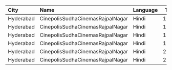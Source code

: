 | City      | Name                             | Language |  Time | Type      | Price | Capacity | Booked |
| :-------- | :------------------------------- | :------- | ----: | :-------- | ----: | -------: | -----: |
| Hyderabad | CinepolisSudhaCinemasRajpalNagar | Hindi    | 16:35 | Executive |  150₹ |      133 |      8 |
| Hyderabad | CinepolisSudhaCinemasRajpalNagar | Hindi    | 16:35 | Normal    |  150₹ |       72 |      1 |
| Hyderabad | CinepolisSudhaCinemasRajpalNagar | Hindi    | 19:15 | Executive |  150₹ |      133 |      3 |
| Hyderabad | CinepolisSudhaCinemasRajpalNagar | Hindi    | 19:15 | Normal    |  150₹ |       72 |      0 |
| Hyderabad | CinepolisSudhaCinemasRajpalNagar | Hindi    | 21:55 | Executive |  150₹ |      133 |     10 |
| Hyderabad | CinepolisSudhaCinemasRajpalNagar | Hindi    | 21:55 | Normal    |  150₹ |       72 |      0 |